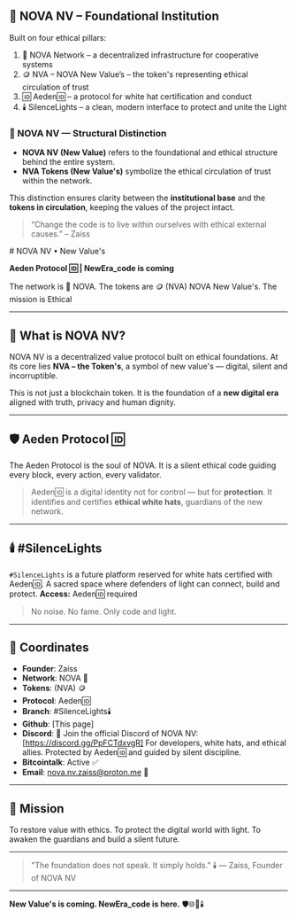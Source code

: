 ## 🏢 NOVA NV – Foundational Institution

Built on four ethical pillars:

1. 🛜 NOVA Network – a decentralized infrastructure for cooperative systems
2. 🪙 NVA – NOVA New Value’s – the token's representing ethical circulation of trust
3. 🆔 Aeden🆔 – a protocol for white hat certification and conduct
4. 🕯️ SilenceLights – a clean, modern interface to protect and unite the Light

### 🏢 NOVA NV — Structural Distinction

- **NOVA NV (New Value)** refers to the foundational and ethical structure behind the entire system.
- **NVA Tokens (New Value's)** symbolize the ethical circulation of trust within the network.

This distinction ensures clarity between the **institutional base** and the **tokens in circulation**, keeping the values of the project intact.


> “Change the code is to live within ourselves with ethical external causes.” – Zaiss

﻿﻿﻿﻿# NOVA NV • New Value's

**Aeden Protocol 🆔 | NewEra_code is coming** 

The network is 🛜 NOVA. The tokens are 🪙 (NVA) NOVA New Value's. The mission is Ethical

---

## 🌌 What is NOVA NV?

NOVA NV is a decentralized value protocol built on ethical foundations. 
At its core lies **NVA – the Token's**, a symbol of new value's — digital, silent and incorruptible.

This is not just a blockchain token. 
It is the foundation of a **new digital era** aligned with truth, privacy and human dignity.

---

## 🛡️ Aeden Protocol 🆔

The Aeden Protocol is the soul of NOVA. 
It is a silent ethical code guiding every block, every action, every validator.

> Aeden🆔 is a digital identity not for control — but for **protection**. 
> It identifies and certifies **ethical white hats**, guardians of the new network.

---

## 🕯️ #SilenceLights

`#SilenceLights` is a future platform reserved for white hats certified with Aeden🆔. 
A sacred space where defenders of light can connect, build and protect.
**Access:** Aeden🆔 required

> No noise. No fame. Only code and light.

---

## 🔗 Coordinates

- **Founder**: Zaiss  
- **Network**: NOVA 🛜
- **Tokens**: (NVA) 🪙
- **Protocol**: Aeden🆔
- **Branch**: #SilenceLights🕯️ 
- **Github**: [This page]  
- **Discord**: 🔗 Join the official Discord of NOVA NV:
 [https://discord.gg/PpFCTdxvgR]
For developers, white hats, and ethical allies.
Protected by Aeden🆔 and guided by silent discipline.
- **Bitcointalk**: Active ✅
- **Email**: nova.nv.zaiss@proton.me 📩

---

## 🧭 Mission

To restore value with ethics. 
To protect the digital world with light. 
To awaken the guardians and build a silent future.

---

> "The foundation does not speak.
> It simply holds." 🕯️
> — Zaiss, Founder of NOVA NV

---

**New Value's is coming. NewEra_code is here.** 
🛡️🌐🌌🕯️
